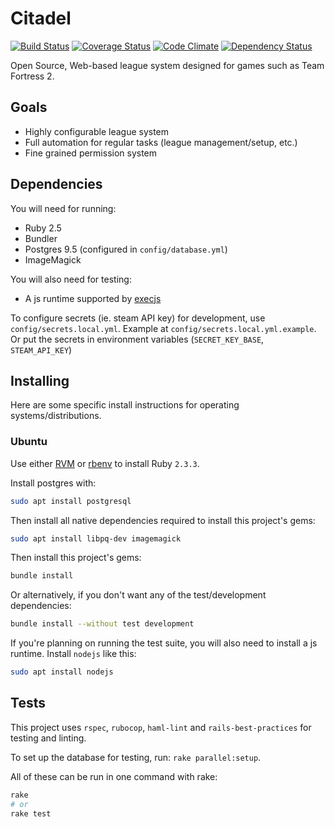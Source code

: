 # Citadel

[![Build Status](https://travis-ci.org/ozfortress/citadel.svg?branch=master)](https://travis-ci.org/ozfortress/citadel)
[![Coverage Status](https://coveralls.io/repos/github/ozfortress/citadel/badge.svg?branch=master)](https://coveralls.io/github/ozfortress/citadel?branch=master)
[![Code Climate](https://codeclimate.com/github/ozfortress/citadel/badges/gpa.svg)](https://codeclimate.com/github/ozfortress/citadel)
[![Dependency Status](https://gemnasium.com/ozfortress/citadel.svg)](https://gemnasium.com/ozfortress/citadel)

Open Source, Web-based league system designed for games such as Team Fortress 2.

## Goals

* Highly configurable league system
* Full automation for regular tasks (league management/setup, etc.)
* Fine grained permission system

## Dependencies

You will need for running:

* Ruby 2.5
* Bundler
* Postgres 9.5 (configured in `config/database.yml`)
* ImageMagick

You will also need for testing:

* A js runtime supported by [execjs](https://github.com/rails/execjs)

To configure secrets (ie. steam API key) for development, use
`config/secrets.local.yml`. Example at `config/secrets.local.yml.example`.
Or put the secrets in environment variables (`SECRET_KEY_BASE`, `STEAM_API_KEY`)

## Installing

Here are some specific install instructions for operating systems/distributions.

### Ubuntu

Use either [RVM](https://rvm.io/) or [rbenv](https://github.com/rbenv/rbenv) to install Ruby `2.3.3`.

Install postgres with:

```bash
sudo apt install postgresql
```

Then install all native dependencies required to install this project's gems:

```bash
sudo apt install libpq-dev imagemagick
```

Then install this project's gems:

```bash
bundle install
```

Or alternatively, if you don't want any of the test/development dependencies:

```bash
bundle install --without test development
```

If you're planning on running the test suite, you will also need to install a js runtime. Install `nodejs` like this:

```bash
sudo apt install nodejs
```

## Tests

This project uses `rspec`, `rubocop`, `haml-lint` and `rails-best-practices` for
testing and linting.

To set up the database for testing, run: `rake parallel:setup`.

All of these can be run in one command with rake:

```bash
rake
# or
rake test
```
